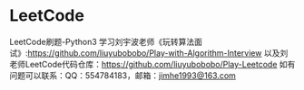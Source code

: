 # LeetCode
LeetCode刷题-Python3
学习刘宇波老师《玩转算法面试》:https://github.com/liuyubobobo/Play-with-Algorithm-Interview
以及刘老师LeetCode代码仓库：https://github.com/liuyubobobo/Play-Leetcode
如有问题可以联系：QQ：554784183，邮箱：jimhe1993@163.com
